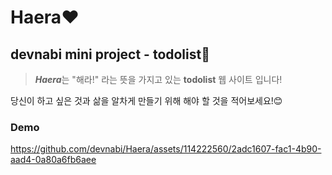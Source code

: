 # Haera♥
## devnabi mini project - todolist📝
> ***Haera***는 "해라!" 라는 뜻을 가지고 있는 **todolist** 웹 사이트 입니다!<br>

당신이 하고 싶은 것과 삶을 알차게 만들기 위해 해야 할 것을 적어보세요!😊<br>

### Demo
https://github.com/devnabi/Haera/assets/114222560/2adc1607-fac1-4b90-aad4-0a80a6fb6aee
